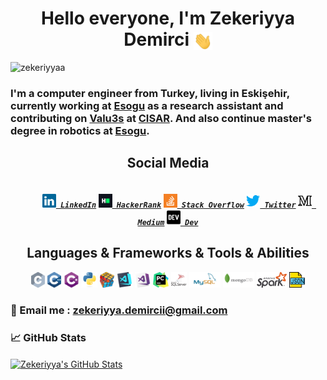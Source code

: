 <h1 align="center">Hello everyone, I'm Zekeriyya Demirci <img src="https://github.com/zekeriyyaa/zekeriyyaa/blob/main/wave.gif" align="center" width="30px">  </h1>
<p align="left"> <img src="https://komarev.com/ghpvc/?username=zekeriyyaa" alt="zekeriyyaa" /> </p>

### I'm a computer engineer from Turkey, living in Eskişehir, currently working at [Esogu](https://www.ogu.edu.tr) as a research assistant and contributing on [Valu3s](https://valu3s.eu) at [CISAR](https://cisar.ogu.edu.tr). And also continue master's degree in robotics at [Esogu](https://www.ogu.edu.tr).
<h2 align="center">Social Media</h2>

<h5 align="center">
  <code>
    <a href="https://www.linkedin.com/in/zekeriyya-demirci-944724160" title="LinkedIn Profile"><img width="22" src="https://github.com/zekeriyyaa/zekeriyyaa/blob/main/images/linkedin.svg"> LinkedIn</a></code>
  <code><a href="https://www.hackerrank.com/zekeriyyademirc1" title="HackerRank Profile"><img width="22" src="https://github.com/zekeriyyaa/zekeriyyaa/blob/main/images/hackerrank.png"> HackerRank</a></code>
  <code><a href="https://stackoverflow.com/users/12538781/zekeriyya-demirci" title="Stack Overflow Profile"><img width="22" src="https://github.com/zekeriyyaa/zekeriyyaa/blob/main/images/stackoverflow.svg"> Stack Overflow</a></code>
    <code><a href="https://twitter.com/zekeriyyaa_" title="Twitter Profile"><img width="22" src="https://github.com/zekeriyyaa/zekeriyyaa/blob/main/images/twitter.svg"> Twitter</a></code>
      <code><a href="https://medium.com/@zekeriyyademirci" title="Medium Profile"><img width="22" src="https://github.com/zekeriyyaa/zekeriyyaa/blob/main/images/medium.svg"> Medium</a></code>
        <code><a href="https://dev.to/zekeriyyaa_" title="Dev Community Profile"><img width="22" src="https://github.com/zekeriyyaa/zekeriyyaa/blob/main/images/dev.svg"> Dev</a></code>
<br>

<h2 align="center">Languages & Frameworks & Tools & Abilities</h2>

<p align="center">
  <code><img title="C" height="25" src="https://github.com/zekeriyyaa/zekeriyyaa/blob/main/images/c.svg"></code>
  <code><img title="C++" height="25" src="https://github.com/zekeriyyaa/zekeriyyaa/blob/main/images/cpp.svg"></code>
  <code><img title="C#" height="25" src="https://github.com/zekeriyyaa/zekeriyyaa/blob/main/images/cSharp.svg"></code>
  <code><img title="Python" height="25" src="https://github.com/zekeriyyaa/zekeriyyaa/blob/main/images/python-original.svg"></code>
  <code><img title="Problem Solving" height="25" src="https://github.com/zekeriyyaa/zekeriyyaa/blob/main/images/problemSolving.png"></code>
  <code><img title="Visual Studio Code" height="25" src="https://github.com/zekeriyyaa/zekeriyyaa/blob/main/images/vscode.png"></code>
  <code><img title="Microsoft Visual Studio" height="25" src="https://github.com/zekeriyyaa/zekeriyyaa/blob/main/images/visualstudio.png"></code>
  <code><img title="Pycharm" height="25" src="https://github.com/zekeriyyaa/zekeriyyaa/blob/main/images/pycharm.png"></code>
  <code><img title="MsSQL" height="25" src="https://github.com/zekeriyyaa/zekeriyyaa/blob/main/images/mssql.svg"></code>
  <code><img title="MySQL" height="25" src="https://github.com/zekeriyyaa/zekeriyyaa/blob/main/images/mysql.svg"></code>
  <code><img title="MongoDB" height="25" src="https://github.com/zekeriyyaa/zekeriyyaa/blob/main/images/mongodb.svg"></code>
  <code><img title="Apache Spark" height="25" src="https://github.com/zekeriyyaa/zekeriyyaa/blob/main/images/spark.png"></code>
  <code><img title="JSON" height="25" src="https://github.com/zekeriyyaa/zekeriyyaa/blob/main/images/json.svg"></code>
</p>



### &#x1F4E8; Email me : zekeriyya.demircii@gmail.com

### &#x1f4c8; GitHub Stats
<a href="https://github.com/zekeriyyaa">
  <img align="center" src="https://github-readme-stats.vercel.app/api?username=zekeriyyaa&show_icons=true&line_height=27&count_private=true&title_color=ffffff&text_color=c9cacc&icon_color=2bbc8a&bg_color=1d1f21" alt="Zekeriyya's GitHub Stats" />
</a>


